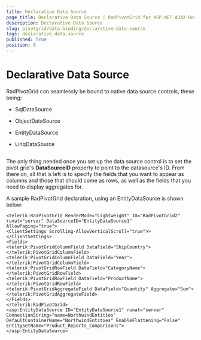 ```yaml
---
title: Declarative Data Source
page_title: Declarative Data Source | RadPivotGrid for ASP.NET AJAX Documentation
description: Declarative Data Source
slug: pivotgrid/data-binding/declarative-data-source
tags: declarative,data,source
published: True
position: 0
---
```


# Declarative Data Source



RadPivotGrid can seamlessly be bound to native data source controls, these being:

* SqlDataSource

* ObjectDataSource

* EntityDataSource

* LinqDataSource

## 

The only thing needed once you set up the data source control is to set the pivot grid's **DataSourceID** property to point to the datasource's ID. From there on, all that is left is to specify the fields that you want to appear as columns and those that should come as rows, as well as the fields that you need to display aggregates for.

A sample RadPivotGrid declaration, using an EntityDataSource is shown below:

````ASPNET
<telerik:RadPivotGrid RenderMode="Lightweight" ID="RadPivotGrid2" runat="server" DataSourceID="EntityDataSource1"
AllowPaging="true">
<ClientSettings Scrolling-AllowVerticalScroll="true">>
</ClientSettings>
<Fields>
<telerik:PivotGridColumnField DataField="ShipCountry">
</telerik:PivotGridColumnField>
<telerik:PivotGridColumnField DataField="Year">
</telerik:PivotGridColumnField>
<telerik:PivotGridRowField DataField="CategoryName">
</telerik:PivotGridRowField>
<telerik:PivotGridRowField DataField="ProductName">
</telerik:PivotGridRowField>
<telerik:PivotGridAggregateField DataField="Quantity" Aggregate="Sum">
</telerik:PivotGridAggregateField>
</Fields>
</telerik:RadPivotGrid>
<asp:EntityDataSource ID="EntityDataSource1" runat="server" ConnectionString="name=NorthwindEntities"
DefaultContainerName="NorthwindEntities" EnableFlattening="False" EntitySetName="Product_Reports_Comparisons">
</asp:EntityDataSource>
````                


